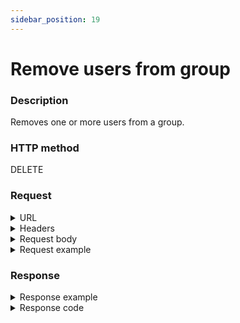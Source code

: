 ```yaml
---
sidebar_position: 19
---
```


# Remove users from group

### Description

Removes one or more users from a group.

### HTTP method

DELETE

### Request

<details>
<summary>URL</summary>

```javascript
http://{Admin API IP}:{port#}/api/v1/groups/{id}/Users
```
</details>

<details>
<summary>Headers</summary>

Example header format:

`Authorization: Basic <authorization token returned from the login method>`

`Content-Type: application/json`

| Parameter | Description/Comments |
| --- | --- |
| id | (string) Group's id. Can be retrieved via [Get all groups](https://help.quali.com/Online%20Help/0.0/Portal/Content/API/RefGuides/RM-API/admin-api-get-all-groups.htm). |
</details>

<details>
<summary>Request body</summary>

| Parameter | Description/Comments |
| --- | --- |
| Id | (string) User's id. Can be retrieved via [Get group's users](https://help.quali.com/Online%20Help/0.0/Portal/Content/API/RefGuides/RM-API/admin-api-get-group-users.htm). |
</details>

<details>
<summary>Request example</summary>

```javascript
{
  "Users": [
    {
      "Id": 0
    }
  ]
}
```
</details>

### Response

<details>
<summary>Response example</summary>

```javascript
{
    "Errors": []
}
```
</details>

<details>
<summary>Response code</summary>

```javascript
200 OK
```
</details>